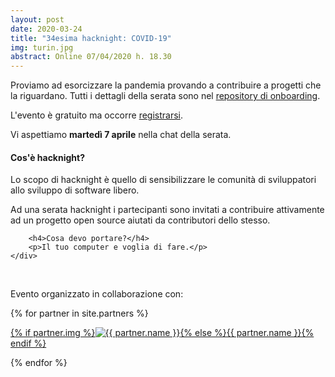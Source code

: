 ```yaml
---
layout: post
date: 2020-03-24
title: "34esima hacknight: COVID-19"
img: turin.jpg
abstract: Online 07/04/2020 h. 18.30
---
```


<div class="row">
    <div class="col-lg-12">
    <p>
	Proviamo ad esorcizzare la pandemia provando a contribuire a progetti che la riguardano.
        Tutti i dettagli della serata sono nel <a href="https://github.com/tohacknight/covid/">repository di onboarding</a>.
    </p>
        <p>L'evento è gratuito ma occorre <a href="https://https://tohacknight-covid.eventbrite.it/" target="_blank" title="Registrati all'evento tramite eventbrite">registrarsi</a>.</p>
        <p>Vi aspettiamo <strong>martedì 7 aprile</strong> nella chat della serata.</p>
    </div>
</div>

<div class="row">
    <div class="col-lg-12">
        <h4>Cos'è hacknight?</h4>
        <p>Lo scopo di hacknight è quello di sensibilizzare le comunità di sviluppatori allo sviluppo di software libero.</p>
        <p>Ad una serata hacknight i partecipanti sono invitati a contribuire attivamente ad un progetto open source aiutati da contributori dello stesso.</p>

        <h4>Cosa devo portare?</h4>
        <p>Il tuo computer e voglia di fare.</p>
    </div>
</div>

<div class="row">
    <div class="col-lg-12">
        <p><br></p>
        <p>Evento organizzato in collaborazione con:</p>
        {% for partner in site.partners %}
            <p><a href="{{ partner.url }}" target="_blank">{% if partner.img %}<img src="{{ partner.img }}" alt="{{ partner.name }}">{% else %}{{ partner.name }}{% endif %}</a></p>
        {% endfor %}
    </div>
</div>
